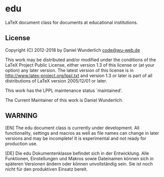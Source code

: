 edu
===

LaTeX document class for documents at educational institutions.

License
-------

Copyright (C) 2012-2018 by Daniel Wunderlich <code@wu-web.de>

This work may be distributed and/or modified under the
conditions of the LaTeX Project Public License, either version 1.3
of this license or (at your option) any later version.
The latest version of this license is in
  http://www.latex-project.org/lppl.txt
and version 1.3 or later is part of all distributions of LaTeX
version 2005/12/01 or later.

This work has the LPPL maintenance status `maintained'.

The Current Maintainer of this work is Daniel Wunderlich.

WARNING
-------

[EN] The edu document class is currently under development. All functionality, 
settings and macros as well as file names can change in later versions and may 
be incomplete! It is experimental and not ready for production use.

[DE] Die edu Dokumentenklasse befindet sich in der Entwicklung. Alle 
Funktionen, Einstellungen und Makros sowie Dateinamen können sich in späteren 
Versionen ändern oder können unvollständig sein. Sie ist noch nicht für den 
produktiven Einsatz bereit.
